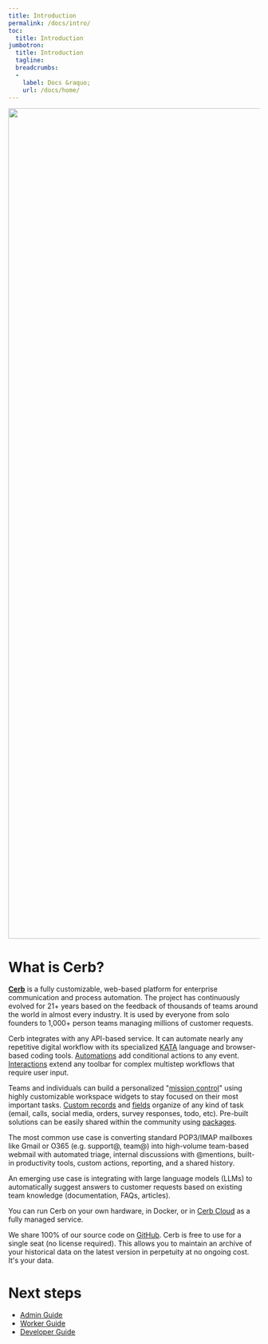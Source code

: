 ```yaml
---
title: Introduction
permalink: /docs/intro/
toc:
  title: Introduction
jumbotron:
  title: Introduction
  tagline: 
  breadcrumbs:
  -
    label: Docs &raquo;
    url: /docs/home/
---
```


<div class="cerb-screenshot">
<img src="{{ "/assets/images/docs/getting-started/cerb_browser_dark.png" | prepend: site.cdn.baseurl }}" class="screenshot" width="2763" height="1662">
</div>

# What is Cerb?

[**Cerb**](/) is a fully customizable, web-based platform for enterprise communication and process automation. The project has continuously evolved for 21+ years based on the feedback of thousands of teams around the world in almost every industry. It is used by everyone from solo founders to 1,000+ person teams managing millions of customer requests.

Cerb integrates with any API-based service. It can automate nearly any repetitive digital workflow with its specialized [KATA](/docs/kata/) language and browser-based coding tools. [Automations](/docs/automations/) add conditional actions to any event. [Interactions](/docs/interactions/) extend any toolbar for complex multistep workflows that require user input.

Teams and individuals can build a personalized "[mission control](/docs/dashboards/)" using highly customizable workspace widgets to stay focused on their most important tasks. [Custom records](/docs/records/#custom-records) and [fields](/docs/custom-fields/) organize of any kind of task (email, calls, social media, orders, survey responses, todo, etc). Pre-built solutions can be easily shared within the community using [packages](/docs/packages/).

The most common use case is converting standard POP3/IMAP mailboxes like Gmail or O365 (e.g. support@, team@) into high-volume team-based webmail with automated triage, internal discussions with @mentions, built-in productivity tools, custom actions, reporting, and a shared history.

An emerging use case is integrating with large language models (LLMs) to automatically suggest answers to customer requests based on existing team knowledge (documentation, FAQs, articles).

You can run Cerb on your own hardware, in Docker, or in [Cerb Cloud](/pricing/) as a fully managed service.

We share 100% of our source code on [GitHub](https://github.com/cerb/cerb-release/). Cerb is free to use for a single seat (no license required). This allows you to maintain an archive of your historical data on the latest version in perpetuity at no ongoing cost. It's your data.

# Next steps

* [Admin Guide](/docs/installation/)
* [Worker Guide](/docs/guide/workers/user-interface/)
* [Developer Guide](/docs/scripting/)